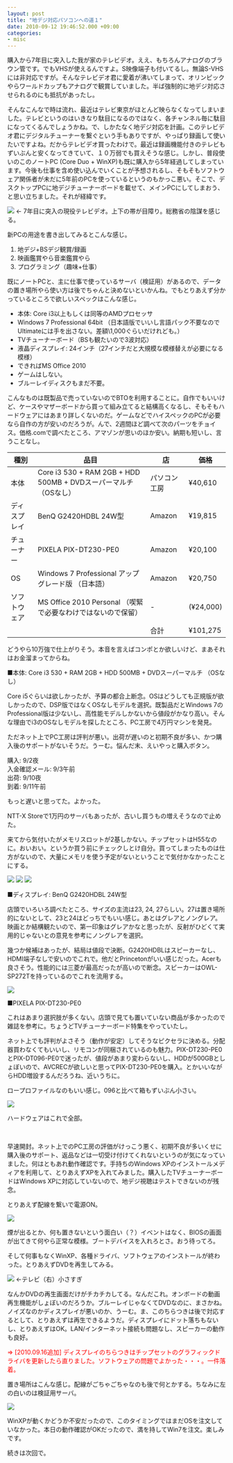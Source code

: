 ```yaml
---
layout: post
title: "地デジ対応パソコンへの道１"
date: 2010-09-12 19:46:52.000 +09:00
categories:
- misc
---
```


購入から7年目に突入した我が家のテレビデオ。ええ、もちろんアナログのブラウン管です。でもVHSが使えるんですよ。S映像端子も付いてるし。無論S-VHSには非対応ですが。そんなテレビデオ君に愛着が沸いてしまって、オリンピックやらワールドカップもアナログで観賞していました。半ば強制的に地デジ対応させられるのにも抵抗があったし。

 
そんなこんなで時は流れ、最近はテレビ東京がほとんど映らなくなってしまいました。テレビというのはいきなり駄目になるのではなく、各チャンネル毎に駄目になってくるんでしょうかね。で、しかたなく地デジ対応を計画。このテレビデオ君にデジタルチューナーを繋ぐという手もありですが、やっぱり録画して使いたいですよね。だからテレビデオ買ったわけで。最近は録画機能付きのテレビもずいぶんと安くなってきていて、１０万弱でも買えそうな感じ。しかし、普段使いのこのノートPC (Core Duo + WinXP)も既に購入から5年経過してしまっています。今後も仕事を含め使い込んでいくことが予想されるし、そもそもソフトウェア関係者が未だに5年前のPCを使っているというのもかっこ悪い。そこで、デスクトップPCに地デジチューナーボードを載せて、メインPCにしてしまおう、と思い立ちました。それが経緯です。

 
![]({{site.assets_url}}2010-09-12-cimg02312.jpg) ← 7年目に突入の現役テレビデオ。上下の帯が目障り。総務省の陰謀を感じる。

 
新PCの用途を書き出してみるとこんな感じ。

 
1. 地デジ+BSデジ観賞/録画 
1. 映画鑑賞やら音楽鑑賞やら 
1. プログラミング（趣味+仕事）

 
既にノートPCと、主に仕事で使っているサーバ（検証用）があるので、データの置き場所やら使い方は後でちゃんと決めないといかんね。でもとりあえず分かっているところで欲しいスペックはこんな感じ。

 
- 本体: Core i3以上もしくは同等のAMDプロセッサ 
- Windows 7 Professional 64bit （日本語版でいいし言語パック不要なのでUltimateには手を出さない。差額\1,000ぐらいだけれども。） 
- TVチューナーボード（BSも観たいので3波対応） 
- 液晶ディスプレイ: 24インチ（27インチだと大規模な模様替えが必要になる模様） 
- できればMS Office 2010 
- ゲームはしない。 
- ブルーレイディスクもまだ不要。

 
こんなものは既製品で売っていないのでBTOを利用することに。自作でもいいけど、ケースやマザーボードから買って組み立てると結構高くなるし、そもそもハードウェアにはあまり詳しくないのだ。ゲームなどでハイスペックのPCが必要なら自作の方が安いのだろうが。んで、2週間ほど調べて次のパーツをチョイス。価格.comで調べたところ、アマゾンが思いのほか安い。納期も短いし、言うことなし。

|種別|品目|店|価格|
|---|---|---|---|
|本体|Core i3 530 + RAM 2GB + HDD 500MB + DVDスーパーマルチ （OSなし）|パソコン工房|¥40,610|
|ディスプレイ|BenQ G2420HDBL 24W型|Amazon|¥19,815|
|チューナー|PIXELA PIX-DT230-PE0|Amazon|¥20,100|
|OS|Windows 7 Professional アップグレード版 （日本語）|Amazon|¥20,750|
|ソフトウェア|MS Office 2010 Personal （喫緊で必要なわけではないので保留）|-|(¥24,000)|
| | |合計|¥101,275|

どうやら10万強で仕上がりそう。本音を言えばコンポとか欲しいけど、まあそれはお金溜まってからね。

 
■本体: Core i3 530 + RAM 2GB + HDD 500MB + DVDスーパーマルチ （OSなし）

 
Core i5ぐらいは欲しかったが、予算の都合上断念。OSはどうしても正規版が欲しかったので、DSP版ではなくOSなしモデルを選択。既製品だとWindows 7のProfessional版は少ないし、高性能モデルしかないから値段がかなり高い。そんな理由でi3のOSなしモデルを探したところ、PC工房で4万円マシンを発見。

 
ただネット上でPC工房は評判が悪い。出荷が遅いのと初期不良が多い、かつ購入後のサポートがないそうだ。うーむ。悩んだ末、えいやっと購入ボタン。

 
購入: 9/2夜<br />
入金確認メール: 9/3午前<br />
出荷: 9/10夜<br />
到着: 9/11午前

 
もっと遅いと思ってた。よかった。

 
NTT-X Storeで1万円のサーバもあったが、古いし買うもの増えそうなので止めた。

 
来てから気付いたがメモリスロットが2基しかない。チップセットはH55なのに。おいおい。というか買う前にチェックしとけ自分。買ってしまったものは仕方がないので、大量にメモリを使う予定がないということで気付かなかったことにする。

 
![]({{site.assets_url}}2010-09-12-cimg02362.jpg) ![]({{site.assets_url}}2010-09-12-cimg02382.jpg) ![]({{site.assets_url}}2010-09-12-cimg02372.jpg) 

 
■ディスプレイ: BenQ G2420HDBL 24W型

 
店頭でいろいろ調べたところ、サイズの主流は23, 24, 27らしい。27は置き場所的にないとして、23と24はどっちでもいい感じ。あとはグレアとノングレア。映画とか結構観たいので、第一印象はグレアかなと思ったが、反射がひどくて実用的じゃないとの意見を参考にノングレアを選択。

 
幾つか候補はあったが、結局は値段で決断。G2420HDBLはスピーカーなし、HDMI端子なしで安いのでこれで。他だとPrincetonがいい感じだった。Acerも良さそう。性能的には三菱が最高だったが高いので断念。スピーカーはOWL-SP272Tを持っているのでこれを流用する。

 
![]({{site.assets_url}}2010-09-12-cimg02342.jpg) 

 
■PIXELA PIX-DT230-PE0

 
これはあまり選択肢が多くない。店頭で見ても置いていない商品が多かったので雑誌を参考に。ちょうどTVチューナーボード特集をやっていたし。

 
ネット上でも評判がよさそう（動作が安定）してそうなピクセラに決める。分配器買わなくてもいいし、リモコンが同梱されているのも魅力。PIX-DT230-PE0とPIX-DT096-PE0で迷ったが、値段があまり変わらないし、HDDが500GBとしょぼいので、AVCRECが欲しいと思ってPIX-DT230-PE0を購入。とかいいながらHDD増設するんだろうね、近いうちに。

 
ロープロファイルなのもいい感じ。096と比べて箱もずいぶん小さい。

 
![]({{site.assets_url}}2010-09-12-cimg02412.jpg)

 
ハードウェアはこれで全部。

  <br />
 
早速開封。ネット上でのPC工房の評価がけっこう悪く、初期不良が多いくせに購入後のサポート、返品などは一切受け付けてくれないというのが気になっていました。何はともあれ動作確認です。手持ちのWindows XPのインストールメディアを利用して、とりあえずXPを入れてみました。購入したTVチューナーボードはWindows XPに対応していないので、地デジ視聴はテストできないのが残念。

 
とりあえず配線を繋いで電源ON。

 
![]({{site.assets_url}}2010-09-12-cimg02395b25d.jpg) 

 
煙が出るとか、何も置きないという面白い（？）イベントはなく、BIOSの画面が出てきて何やら正常な模様。ブートデバイスを入れろとさ。おう待ってろ。

 
そして何事もなくWinXP、各種ドライバ、ソフトウェアのインストールが終わった。とりあえずDVDを再生してみる。

 
 ![]({{site.assets_url}}2010-09-12-cimg02485b25d.jpg) ←テレビ（右）小さすぎ

 
なんかDVDの再生画面だけがチカチカしてる。なんだこれ。オンボードの動画再生機能がしょぼいのだろうか。ブルーレイじゃなくてDVDなのに、まさかね。ノイズなのかディスプレイが悪いのか、うーむ。ま、このちらつきは後で対応するとして、とりあえずは再生できるようだ。ディスプレイにドット落ちもないし、とりあえずはOK。LAN/インターネット接続も問題なし、スピーカーの動作も良好。

 
<font color="#ff0000">⇒ [2010.09.16追加] ディスプレイのちらつきはチップセットのグラフィックドライバを更新したら直りました。ソフトウェアの問題でよかった・・・。一件落着。</font>

 
置き場所はこんな感じ。配線がごちゃごちゃなのも後で何とかする。ちなみに左の白いのは検証用サーバ。

 
![]({{site.assets_url}}2010-09-12-cimg02455b25d.jpg) 

 
WinXPが動くかどうか不安だったので、このタイミングではまだOSを注文していなかった。本日の動作確認がOKだったので、満を持してWin7を注文。楽しみです。

 
続きは次回で。

  